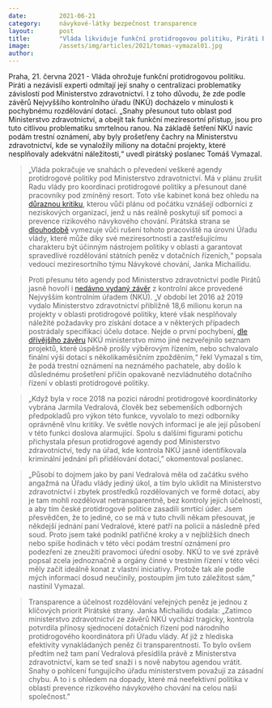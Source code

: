 ```yaml
---
date:         2021-06-21
category:     návykové-látky bezpečnost transparence
layout:       post
title:        "Vláda likviduje funkční protidrogovou politiku, Piráti bojují za její záchranu. Podávají i trestní oznámení na pochybné dotace za miliony"
image:        /assets/img/articles/2021/tomas-vymazal01.jpg
author:       
---
```


Praha, 21. června 2021 - Vláda ohrožuje funkční protidrogovou politiku. Piráti a nezávislí experti odmítají její snahy o centralizaci problematiky závislostí pod Ministerstvo zdravotnictví. I z toho důvodu, že zde podle závěrů Nejvyššího kontrolního úřadu (NKÚ) docházelo v minulosti k pochybnému rozdělování dotací. „Snahy přesunout tuto oblast pod Ministerstvo zdravotnictví, a obejít tak funkční meziresortní přístup, jsou pro tuto citlivou problematiku smrtelnou ranou. Na základě šetření NKÚ navíc podám trestní oznámení, aby byly prošetřeny čachry na Ministerstvu zdravotnictví, kde se vynaložily miliony na dotační projekty, které nesplňovaly adekvátní náležitosti,“ uvedl pirátský poslanec Tomáš Vymazal.


> „Vláda pokračuje ve snahách o převedení veškeré agendy protidrogové politiky pod Ministerstvo zdravotnictví. Má v plánu zrušit Radu vlády pro koordinaci protidrogové politiky a přesunout dané pracovníky pod zmíněný resort. Toto vše kabinet koná bez ohledu na [důraznou kritiku](https://www.zdravotnickydenik.cz/2021/06/urad-vlady-se-chce-zbavit-protidrogove-agendy-spinava-hra-bouri-se-odbornici-destrukce-pred-volbami-dodava-opozice/), kterou vůči plánu od počátku vznášejí odborníci z neziskových organizací, jenž u nás reálně poskytují síť pomoci a prevence rizikového návykového chování. Pirátská strana se [dlouhodobě](https://www.pirati.cz/tiskove-zpravy/krize-protidrogovy-urad-pod-ministerstvo.html) vymezuje vůči rušení tohoto pracoviště na úrovni Úřadu vlády, které může díky své meziresortnosti a zastřešujícímu charakteru být účinným nástrojem politiky v oblasti a garantovat spravedlivé rozdělování státních peněz v dotačních řízeních,“ popsala vedoucí meziresortního týmu Návykové chování, Janka Michailidu.


> Proti přesunu této agendy pod Ministerstvo zdravotnictví podle Pirátů jasně hovoří i [nedávno vydaný závěr](https://www.nku.cz/cz/pro-media/tiskove-zpravy/protidrogova-politika-statu:-dotace-provazely-chyby-i-netransparentni-postupy--cile-se-zcela-splnit-nepodarilo-id11859/) z kontrolní akce provedené Nejvyšším kontrolním úřadem (NKÚ). „V období let 2016 až 2019 vydalo Ministerstvo zdravotnictví přibližně 18,6 milionu korun na projekty v oblasti protidrogové politiky, které však nesplňovaly náležité požadavky pro získání dotace a v některých případech postrádaly specifikaci účelu dotace. Nejde o první pochybení, [dle dřívějšího závěru](https://www.nku.cz/assets/kon-zavery/K12025.pdf) NKÚ ministerstvo mimo jiné nezveřejnilo seznam projektů, které úspěšně prošly výběrovým řízením, nebo schvalovalo finální výši dotací s několikaměsíčním zpožděním,“ řekl Vymazal s tím, že podá trestní oznámení na neznámého pachatele, aby došlo k důslednému prošetření příčin opakovaně nezvládnutého dotačního řízení v oblasti protidrogové politiky.


> „Když byla v roce 2018 na pozici národní protidrogové koordinátorky vybrána Jarmila Vedralová, člověk bez sebemenších odborných předpokladů pro výkon této funkce, vyvolalo to mezi odborníky oprávněně vlnu kritiky. Ve světle nových informací je ale její působení v této funkci doslova alarmující. Spolu s dalšími figurami potichu přichystala přesun protidrogové agendy pod Ministerstvo zdravotnictví, tedy na úřad, kde kontrola NKÚ jasně identifikovala kriminální jednání při přidělování dotací,” okomentoval poslanec.


> „Působí to dojmem jako by paní Vedralová měla od začátku svého angažmá na Úřadu vlády jediný úkol, a tím bylo uklidit na Ministerstvo zdravotnictví i zbytek prostředků rozdělovaných ve formě dotací, aby je tam mohli rozdělovat netransparentně, bez kontroly jejich účelnosti, a aby tím české protidrogové politice zasadili smrtící úder. Jsem přesvědčen, že to jediné, co se má v tuto chvíli někam přesouvat, je někdejší jednání paní Vedralové, které patří na policii a následně před soud. Proto jsem také podnikl patřičné kroky a v nejbližších dnech nebo spíše hodinách v této věci podám trestní oznámení pro podezření ze zneužití pravomoci úřední osoby. NKÚ to ve své zprávě popsal zcela jednoznačně a orgány činné v trestním řízení v této věci měly začít ideálně konat z vlastní iniciativy. Protože tak ale podle mých informací dosud neučinily, postoupím jim tuto záležitost sám,” nastínil Vymazal.


> Transparence a účelnost rozdělování veřejných peněz je jednou z klíčových priorit Pirátské strany. Janka Michailidu dodala: „Zatímco ministerstvo zdravotnictví ze závěrů NKÚ vychází tragicky, kontrola potvrdila přínosy sjednocení dotačních řízení pod národního protidrogového koordinátora při Úřadu vlády. Ať již z hlediska efektivity vynakládaných peněz či transparentnosti. To bylo ovšem předtím než tam paní Vedralová přesídlila právě z Ministerstva zdravotnictví, kam se teď snaží i s nově nabytou agendou vrátit. Snahy o pohlcení fungujícího úřadu ministerstvem považuji za zásadní chybu. A to i s ohledem na dopady, které má neefektivní politika v oblasti prevence rizikového návykového chování na celou naši společnost.”
